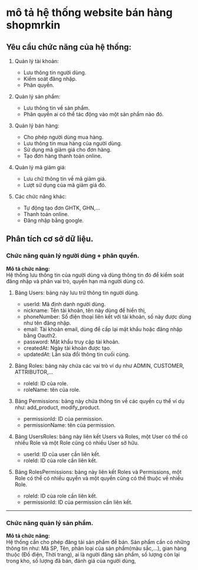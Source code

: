 # mô tả hệ thống website bán hàng shopmrkin  
## Yêu cầu chức năng của hệ thống:  
1. Quản lý tài khoản:  
    - Lưu thông tin người dùng.
    - Kiểm soát đăng nhập.
    - Phân quyền.

2. Quản lý sản phẩm:
    - Lưu thông tin về sản phẩm.
    - Phân quyền ai có thể tác động vào một sản phẩm nào đó.

3. Quản lý bán hàng:
    - Cho phép người dùng mua hàng.
    - Lưu thông tin mua hàng của người dùng.
    - Sử dụng mã giảm giá cho đơn hàng.
    - Tạo đơn hàng thanh toán online.

4. Quản lý mã giảm giá:
    - Lưu chữ thông tin về mã giảm giá.
    - Lượt sử dụng của mã giảm giá đó.

4. Các chức năng khác:
    - Tự động tạo đơn GHTK, GHN,...
    - Thanh toán online.
    - Đăng nhập bằng google.

## Phân tích cơ sở dữ liệu.

### Chức năng quản lý người dùng + phân quyền.
**Mô tả chức năng:**  
Hệ thống lưu thông tin của người dùng và dùng thông tin đó để kiểm soát đăng nhập và phân vai trò, quyền hạn mà người dùng có. 

1. Bảng Users: bảng này lưu trữ thông tin người dùng.
    - userId: Mã định danh người dùng.
    - nickname: Tên tài khoản, tên này dùng để hiển thị,
    - phoneNumber: Số điện thoại liên kết với tài khoản, số này được dùng như tên đăng nhập.
    - email: Tài khoản email, dùng để cấp lại mật khẩu hoặc đăng nhập bằng Oauth2.
    - password: Mật khẩu truy cập tài khoản.
    - createdAt: Ngày tài khoản được tạo.
    - updatedAt: Lần sửa đổi thông tin cuối cùng.

2. Bảng Roles: bảng này chứa các vai trò ví dụ như ADMIN, CUSTOMER, ATTRIBUTOR,...
    - roleId: ID của role.
    - roleName: tên của role.

3. Bảng Permissions: bảng này chứa thông tin về các quyền cụ thể ví dụ như: add_product, modify_product.
    - permissionId: ID của permission.
    - permissionName: tên của permission.

4. Bảng UsersRoles: bảng này liên kết Users và Roles, một User có thể có nhiều Role và một Role cũng có nhiều User sở hữu.
    - userId: ID của user cần liên kết.
    - roleId: ID của role cần liên kết.

5. Bảng RolesPermissions: bảng này liên kết Roles và Permissions, một Role có thể có nhiều quyền và một quyền cũng có thể thuộc về nhiều Role.
    - roleId: ID của role cần liên kết.
    - permissionId: ID của permission cần liên kết.

---
### Chức năng quản lý sản phẩm.
**Mô tả chức năng:**  
Hệ thống cần cho phép đăng tải sản phẩm để bán. Sản phẩm cần có những thông tin như: Mã SP, Tên, phân loại của sản phẩm(màu sắc,...), gian hàng thuộc (Đồ điện, Thời trang), ai là người đăng sản phẩm, số lượng còn lại trong kho, số lượng đã bán, đánh giá của người dùng,
